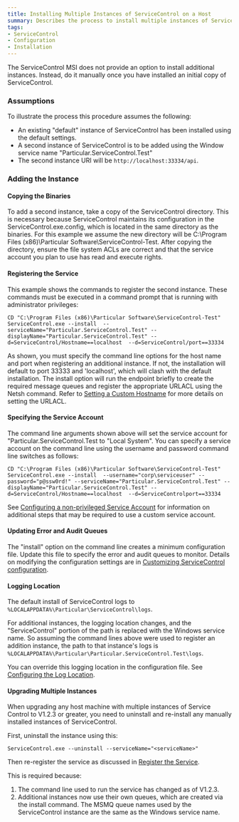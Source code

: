 ```yaml
---
title: Installing Multiple Instances of ServiceControl on a Host 
summary: Describes the process to install multiple instances of ServiceControl on a single host
tags:
- ServiceControl
- Configuration
- Installation
---
```


The ServiceControl MSI does not provide an option to install additional instances. Instead, do it manually once you have installed an initial copy of ServiceControl.

### Assumptions

To illustrate the process this procedure assumes the following:
-  An existing "default" instance of ServiceControl has been installed using the default settings. 
-  A second instance of ServiceControl is to be added using the Window service name "Particular.ServiceControl.Test" 
-  The second instance URI will be `http://localhost:33334/api`.


### Adding the Instance 

#### Copying the Binaries 
To add a second instance, take a copy of the ServiceControl directory. This is necessary because ServiceControl maintains its configuration in the ServiceControl.exe.config, which is located in the same directory as the binaries.
For this example we assume the new directory will be C:\Program Files (x86)\Particular Software\ServiceControl-Test.
After copying the directory, ensure the file system ACLs are correct and that the service account you plan to use has read and execute rights.  

#### Registering the Service

This example shows the commands to register the second instance.  These commands must be executed in a command prompt that is running with administrator privileges: 
  
```
CD "C:\Program Files (x86)\Particular Software\ServiceControl-Test"
ServiceControl.exe --install  --serviceName="Particular.ServiceControl.Test" --displayName="Particular.ServiceControl.Test" --d=ServiceControl/Hostname==localhost  --d=ServiceControl/port==33334
```

As shown, you must specify the command line options for the host name and port when registering an additional instance. If not, the installation will default to port 33333 and 'localhost', which will clash with the default installation.  The install option will run the endpoint briefly to create the required message queues and register the appropriate URLACL using the Netsh command.  Refer to [Setting a Custom Hostname](setting-custom-hostname.md) for more details on setting the URLACL. 


#### Specifying the Service Account
The command line arguments shown above will set the service account for "Particular.ServiceControl.Test to "Local System".  You can specify a service account on the command line using the username and password command line switches as follows:

```
CD "C:\Program Files (x86)\Particular Software\ServiceControl-Test"
ServiceControl.exe --install  --username="corp\serviceuser" --password="p@ssw0rd!" --serviceName="Particular.ServiceControl.Test" --displayName="Particular.ServiceControl.Test" --d=ServiceControl/Hostname==localhost  --d=ServiceControlport==33334
```

See [Configuring a non-privileged Service Account](configure-non-privileged-service-account.md) for information on additional steps that may be required to use a custom service account.   
  

#### Updating Error and Audit Queues

The "install" option on the command line creates a minimum configuration file.  Update this file to specify the error and audit queues to monitor. Details on modifying the configuration settings are in  [Customizing ServiceControl configuration](creating-config-file.md).
 

#### Logging Location

The default install of ServiceControl logs to `%LOCALAPPDATA%\Particular\ServiceControl\logs`.

For additional instances, the logging location changes, and the "ServiceControl" portion of the path is replaced with the Windows service name.  So assuming the command lines above were used to  register an addition instance, the path to that instance's logs is
`%LOCALAPPDATA%\Particular\Particular.ServiceControl.Test\logs`. 

You can override this logging location in the configuration file. See [Configuring the Log Location](setting-custom-log-location.md). 


#### Upgrading Multiple Instances 

When upgrading any host machine with multiple instances of Service Control to V1.2.3 or greater, you need to uninstall and re-install any manually installed instances of ServiceControl.

First, uninstall the instance using this:

```
ServiceControl.exe --uninstall --serviceName="<serviceName>"
```

Then re-register the service as discussed in [Register the Service](#register-the-service).

This is required because:

1. The command line used to run the service has changed as of V1.2.3. 
2. Additional instances now use their own queues, which are created via the install command. The MSMQ queue names used by the ServiceControl instance are the same as the Windows service name.

